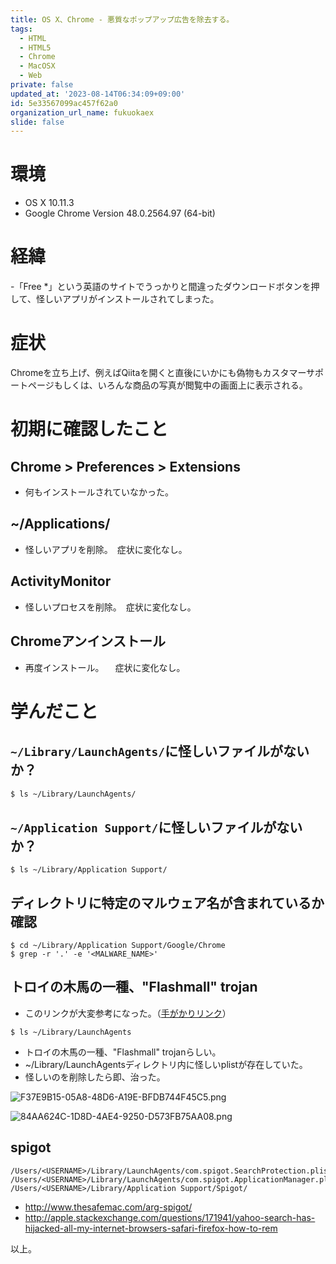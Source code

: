 ```yaml
---
title: OS X、Chrome - 悪質なポップアップ広告を除去する。
tags:
  - HTML
  - HTML5
  - Chrome
  - MacOSX
  - Web
private: false
updated_at: '2023-08-14T06:34:09+09:00'
id: 5e33567099ac457f62a0
organization_url_name: fukuokaex
slide: false
---
```

# 環境
- OS X 10.11.3
- Google Chrome Version 48.0.2564.97 (64-bit)

# 経緯
-「Free *」という英語のサイトでうっかりと間違ったダウンロードボタンを押して、怪しいアプリがインストールされてしまった。

# 症状
Chromeを立ち上げ、例えばQiitaを開くと直後にいかにも偽物もカスタマーサポートページもしくは、いろんな商品の写真が閲覧中の画面上に表示される。

# 初期に確認したこと

## Chrome > Preferences > Extensions
- 何もインストールされていなかった。

## ~/Applications/
- 怪しいアプリを削除。　症状に変化なし。

## ActivityMonitor
- 怪しいプロセスを削除。　症状に変化なし。

## Chromeアンインストール
- 再度インストール。
　症状に変化なし。

# 学んだこと

## `~/Library/LaunchAgents/`に怪しいファイルがないか？

```bash
$ ls ~/Library/LaunchAgents/
```

## `~/Application Support/`に怪しいファイルがないか？

```
$ ls ~/Library/Application Support/
```

## ディレクトリに特定のマルウェア名が含まれているか確認

```
$ cd ~/Library/Application Support/Google/Chrome
$ grep -r '.' -e '<MALWARE_NAME>'
```

## トロイの木馬の一種、"Flashmall" trojan

- このリンクが大変参考になった。（[手がかりリンク](https://discussions.apple.com/thread/6776161?start=135&tstart=0)）

```
$ ls ~/Library/LaunchAgents
```

- トロイの木馬の一種、"Flashmall" trojanらしい。
- ~/Library/LaunchAgentsディレクトリ内に怪しいplistが存在していた。
- 怪しいのを削除したら即、治った。

![F37E9B15-05A8-48D6-A19E-BFDB744F45C5.png](https://qiita-image-store.s3.amazonaws.com/0/82804/2b56f95a-0eb1-e21b-7bcb-f0ce09ec2e4c.png)

![84AA624C-1D8D-4AE4-9250-D573FB75AA08.png](https://qiita-image-store.s3.amazonaws.com/0/82804/9d6fb713-5058-9bb4-4b18-8c7018c0ee8a.png)

## spigot

```
/Users/<USERNAME>/Library/LaunchAgents/com.spigot.SearchProtection.plist
/Users/<USERNAME>/Library/LaunchAgents/com.spigot.ApplicationManager.plist
/Users/<USERNAME>/Library/Application Support/Spigot/
```
- http://www.thesafemac.com/arg-spigot/
- http://apple.stackexchange.com/questions/171941/yahoo-search-has-hijacked-all-my-internet-browsers-safari-firefox-how-to-rem


以上。
